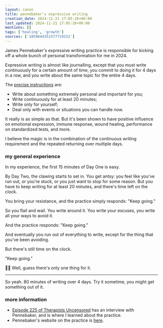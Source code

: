 ```yaml
---
layout: canon
title: pennebaker's expressive writing
creation_date: 2024-11-21 17:05:26+00:00
last_updated: 2024-11-21 17:05:26+00:00
mentions: []
tags: ['healing', 'growth']
sources: ['1859644351577719152']
---
```


James Pennebaker's expressive writing practice is responsible for kicking off a whole bunch of personal transformation for me in 2024.

Expressive writing is almost like journalling, except that you must write continuously for a certain amount of time, you commit to doing it for 4 days in a row, and you write about the same topic for the entire 4 days.

The [precise instructions](http://expressivewriting.org/basics/basic-writing-assigment/) are:

* Write about something extremely personal and important for you;
* Write continuously for at least 20 minutes;
* Write only for yourself;
* Deal only with events or situations you can handle now.

It really is as simple as that. But it's been shown to have positive influence on emotional expression, immune response, wound healing, performance on standardized tests, and more.

I believe the magic is in the combination of the continuous writing requirement and the repeated returning over multiple days.

### my general experience

In my experience, the first 15 minutes of Day One is easy.

By Day Two, the clawing starts to set in. You get antsy: you feel like you've run out, or you're stuck, or you just want to stop for some reason. But you have to keep writing for at least 20 minutes, and there's time left on the clock.

You bring your resistance, and the practice simply responds: "Keep going."

So you flail and wail. You write around it. You write your excuses, you write all your ways to avoid it.

And the practice responds: "Keep going."

And eventually you run out of everything to write, except for the thing that you've been avoiding.

But there's still time on the clock.

"Keep going."

🤷‍♂️ Well, guess there's only one thing for it.

<hr/>

So yeah. 80 minutes of writing over 4 days. Try it sometime, you might get something out of it.

### more information

* [Episode 225 of Therapists Uncensored](https://therapistuncensored.com/episodes/neuroscience-proven-writing-protocol-james-pennebaker-225/) has an interview with Pennebaker, and is where I learned about the practice.
* Pennebaker's website on the practice is [here](https://expressivewriting.org/).
